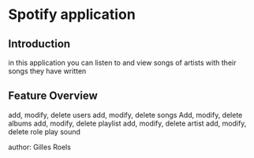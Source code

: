 # Spotify application

## Introduction
in this application you can listen to and view songs of artists with their songs they have written

## Feature Overview
add, modify, delete users
add, modify, delete songs
Add, modify, delete albums
add, modify, delete playlist
add, modify, delete artist
add, modify, delete role
play sound

author: Gilles Roels